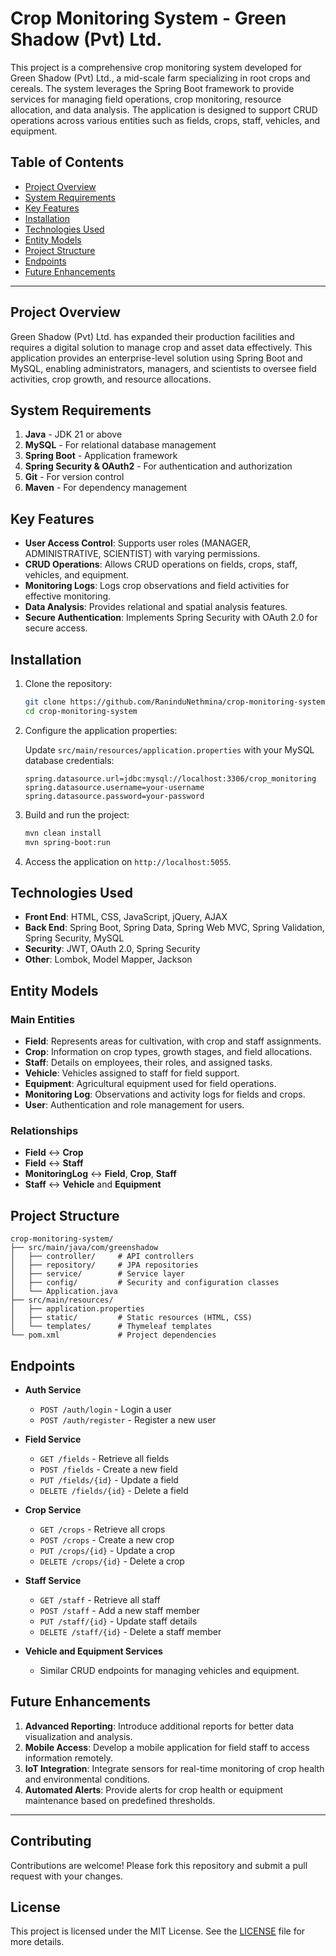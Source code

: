 # Crop Monitoring System - Green Shadow (Pvt) Ltd.

This project is a comprehensive crop monitoring system developed for Green Shadow (Pvt) Ltd., a mid-scale farm specializing in root crops and cereals. The system leverages the Spring Boot framework to provide services for managing field operations, crop monitoring, resource allocation, and data analysis. The application is designed to support CRUD operations across various entities such as fields, crops, staff, vehicles, and equipment.

## Table of Contents

- [Project Overview](#project-overview)
- [System Requirements](#system-requirements)
- [Key Features](#key-features)
- [Installation](#installation)
- [Technologies Used](#technologies-used)
- [Entity Models](#entity-models)
- [Project Structure](#project-structure)
- [Endpoints](#endpoints)
- [Future Enhancements](#future-enhancements)

---

## Project Overview

Green Shadow (Pvt) Ltd. has expanded their production facilities and requires a digital solution to manage crop and asset data effectively. This application provides an enterprise-level solution using Spring Boot and MySQL, enabling administrators, managers, and scientists to oversee field activities, crop growth, and resource allocations.

## System Requirements

1. **Java** - JDK 21 or above
2. **MySQL** - For relational database management
3. **Spring Boot** - Application framework
4. **Spring Security & OAuth2** - For authentication and authorization
5. **Git** - For version control
6. **Maven** - For dependency management

## Key Features

- **User Access Control**: Supports user roles (MANAGER, ADMINISTRATIVE, SCIENTIST) with varying permissions.
- **CRUD Operations**: Allows CRUD operations on fields, crops, staff, vehicles, and equipment.
- **Monitoring Logs**: Logs crop observations and field activities for effective monitoring.
- **Data Analysis**: Provides relational and spatial analysis features.
- **Secure Authentication**: Implements Spring Security with OAuth 2.0 for secure access.

## Installation

1. Clone the repository:

    ```bash
    git clone https://github.com/RaninduNethmina/crop-monitoring-system.git
    cd crop-monitoring-system
    ```

2. Configure the application properties:

   Update `src/main/resources/application.properties` with your MySQL database credentials:

    ```properties
    spring.datasource.url=jdbc:mysql://localhost:3306/crop_monitoring
    spring.datasource.username=your-username
    spring.datasource.password=your-password
    ```

3. Build and run the project:

    ```bash
    mvn clean install
    mvn spring-boot:run
    ```

4. Access the application on `http://localhost:5055`.

## Technologies Used

- **Front End**: HTML, CSS, JavaScript, jQuery, AJAX
- **Back End**: Spring Boot, Spring Data, Spring Web MVC, Spring Validation, Spring Security, MySQL
- **Security**: JWT, OAuth 2.0, Spring Security
- **Other**: Lombok, Model Mapper, Jackson

## Entity Models

### Main Entities

- **Field**: Represents areas for cultivation, with crop and staff assignments.
- **Crop**: Information on crop types, growth stages, and field allocations.
- **Staff**: Details on employees, their roles, and assigned tasks.
- **Vehicle**: Vehicles assigned to staff for field support.
- **Equipment**: Agricultural equipment used for field operations.
- **Monitoring Log**: Observations and activity logs for fields and crops.
- **User**: Authentication and role management for users.

### Relationships

- **Field** ↔ **Crop**
- **Field** ↔ **Staff**
- **MonitoringLog** ↔ **Field**, **Crop**, **Staff**
- **Staff** ↔ **Vehicle** and **Equipment**

## Project Structure

```plaintext
crop-monitoring-system/
├── src/main/java/com/greenshadow
│   ├── controller/     # API controllers
│   ├── repository/     # JPA repositories
│   ├── service/        # Service layer
│   ├── config/         # Security and configuration classes
│   └── Application.java
├── src/main/resources/
│   ├── application.properties
│   ├── static/         # Static resources (HTML, CSS)
│   └── templates/      # Thymeleaf templates
└── pom.xml             # Project dependencies
```

## Endpoints

- **Auth Service**
    - `POST /auth/login` - Login a user
    - `POST /auth/register` - Register a new user

- **Field Service**
    - `GET /fields` - Retrieve all fields
    - `POST /fields` - Create a new field
    - `PUT /fields/{id}` - Update a field
    - `DELETE /fields/{id}` - Delete a field

- **Crop Service**
    - `GET /crops` - Retrieve all crops
    - `POST /crops` - Create a new crop
    - `PUT /crops/{id}` - Update a crop
    - `DELETE /crops/{id}` - Delete a crop

- **Staff Service**
    - `GET /staff` - Retrieve all staff
    - `POST /staff` - Add a new staff member
    - `PUT /staff/{id}` - Update staff details
    - `DELETE /staff/{id}` - Delete a staff member

- **Vehicle and Equipment Services**
    - Similar CRUD endpoints for managing vehicles and equipment.

## Future Enhancements

1. **Advanced Reporting**: Introduce additional reports for better data visualization and analysis.
2. **Mobile Access**: Develop a mobile application for field staff to access information remotely.
3. **IoT Integration**: Integrate sensors for real-time monitoring of crop health and environmental conditions.
4. **Automated Alerts**: Provide alerts for crop health or equipment maintenance based on predefined thresholds.

---

## Contributing

Contributions are welcome! Please fork this repository and submit a pull request with your changes.

## License

This project is licensed under the MIT License. See the [LICENSE](License) file for more details.